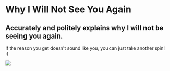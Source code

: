 # Why I Will Not See You Again

## Accurately and politely explains why I will not be seeing you again.

If the reason you get doesn't sound like you, you can just take another spin! :)

![](https://media.giphy.com/media/l0HlJzEt0SMAGwNO0/giphy.gif)

